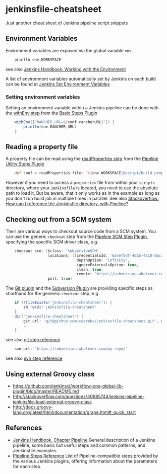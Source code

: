 # jenkinsfile-cheatsheet
Just another cheat sheet of Jenkins pipeline script snippets

## Environment Variables

Environment variables are exposed via the global variable `env`

```Groovy
    println env.WORKSPACE
```    

see also [Jenkins Handbook: Working with the Environment](https://jenkins.io/doc/book/pipeline/jenkinsfile/#working-with-the-environment)

A list of environment variables automatically set by Jenkins on each build can be found at
[Jenkins Set Environment Variables](https://wiki.jenkins-ci.org/display/JENKINS/Building+a+software+project#Buildingasoftwareproject-JenkinsSetEnvironmentVariables) 
        
### Setting environment variables

Setting an environment variable within a Jenkins pipeline can be done with the 
[withEnv step](https://jenkins.io/doc/pipeline/steps/workflow-basic-steps/#code-withenv-code-set-environment-variables)
from the [Basic Steps Plugin](https://wiki.jenkins-ci.org/display/JENKINS/Pipeline+Basic+Steps+Plugin)
            
```Groovy
    withEnv(["RANCHER_URL=${conf.rancherURL}"]) {
        println(env.RANCHER_URL)
    }
```


## Reading a property file

A property file can be read using the [readProperties step](https://jenkins.io/doc/pipeline/steps/pipeline-utility-steps/#code-readproperties-code-read-properties-from-files-in-the-workspace-or-text) 
from the [Pipeline Utility Steps Plugin](https://wiki.jenkins-ci.org/display/JENKINS/Pipeline+Utility+Steps+Plugin)
 
```Groovy
    def conf = readProperties file: "${env.WORKSPACE}@script/build.properties"
```

However if you need to access a `properties` file from within your `scripts` directory, where your `Jenkinsfile` is located,
you need to use the absolute path to load it. But be aware, that it only works as in the example as long as you don't run
build job in multiple times in parallel.
See also [Stackoverflow: How can I reference the Jenkinsfile directory, with Pipeline?](http://stackoverflow.com/questions/37353963/how-can-i-reference-the-jenkinsfile-directory-with-pipeline) 


## Checking out from a SCM system

Their are various ways to checkout source code from a SCM system. You can 
use the generic `checkout` step from the [Pipeline SCM Step Plugin](https://github.com/jenkinsci/workflow-scm-step-plugin), 
specifying the specific SCM driver class, e.g.

```Groovy
    checkout scm: [$class: 'SubversionSCM',
                   locations: [[credentialsId: '6a4ef5df-461b-4a10-8bc3-f1e68b06bb5c',
                                depthOption: 'infinity',
                                ignoreExternalsOption: true,
                                clean: true,
                                remote: 'https://subversion.whatever.com/my-repo/']],
                   poll: true]
```                       

The [Git plugin](https://wiki.jenkins-ci.org/display/JENKINS/Git+Plugin) and 
the [Subversion Plugin](https://wiki.jenkins-ci.org/display/JENKINS/Subversion+Plugin) are providing specific steps as shorthand for the genereic `checkout` step, e.g.
    
```Groovy
    if (!fileExists('jenkinsfile-cheatsheet')) {
        sh 'mkdir jenkinsfile-cheatsheet'
    }
    dir('jenkinsfile-cheatsheet') {
        git url: 'git@github.com:cwkrebs/jenkinsfile-cheatsheet.git', credentialsId: conf.gitCredentialsId
        ... 
    }
```
see also [git step reference](https://jenkins.io/doc/pipeline/steps/git/)

```Groovy
    svn url: 'https://subversion.whatever.com/my-repo/'
```
see also [svn step reference](https://jenkins.io/doc/pipeline/steps/subversion/)
            
## Using external Groovy class 

* https://github.com/jenkinsci/workflow-cps-global-lib-plugin/blob/master/README.md
* http://stackoverflow.com/questions/40685744/jenkins-pipeline-jenkinsfile-load-external-groovy-class
* http://docs.groovy-lang.org/latest/html/documentation/grape.html#_quick_start


## References

* [Jenkins Handbook, Chapter Pipeline](https://jenkins.io/doc/book/pipeline/) General description of a Jenkins pipeline, some basic but useful steps and common patterns, and Jenkinsfile examples.
* [Pipeline Steps Reference](https://jenkins.io/doc/pipeline/steps/) List of Pipeline-compatible steps provided by the various Jenkins plugins, offering information about the parameters for each step.
